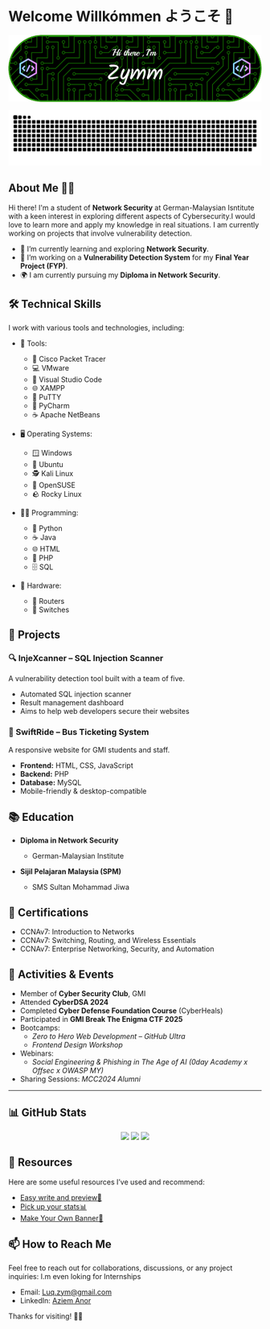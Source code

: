 # Welcome Willkómmen ようこそ 👋

![Banner](https://github.com/L-Azymm/L-Azymm/blob/Assets/github-header-image.png?raw=true)

<picture>
  <source media="(prefers-color-scheme: dark)" srcset="https://raw.githubusercontent.com/Platane/snk/output/github-contribution-grid-snake-dark.svg" />
  <source media="(prefers-color-scheme: light)" srcset="https://raw.githubusercontent.com/Platane/snk/output/github-contribution-grid-snake.svg" />
  <img alt="github-snake" src="https://raw.githubusercontent.com/Platane/snk/output/github-contribution-grid-snake.svg" />
</picture>

## About Me 👨‍💻

Hi there! I'm a student of **Network Security** at German-Malaysian Isntitute with a keen interest in exploring different aspects of Cybersecurity.I would love to learn more and apply my knowledge in real situations. I am currently working on projects that involve vulnerability detection.

- 🌱 I’m currently learning and exploring **Network Security**.
- 🔭 I’m working on a **Vulnerability Detection System** for my **Final Year Project (FYP)**.
- 🌍 I am currently pursuing my **Diploma in Network Security**.

## 🛠️ Technical Skills

I work with various tools and technologies, including:

- 🧰 Tools:
  - 🧪 Cisco Packet Tracer
  - 💻 VMware
  - 📝 Visual Studio Code
  - 🌐 XAMPP
  - 🔐 PuTTY
  - 🐍 PyCharm
  - ☕ Apache NetBeans

- 🖥️ Operating Systems:
  - 🪟 Windows
  - 🐧 Ubuntu
  - 🕵️ Kali Linux
  - 🦎 OpenSUSE
  - 🪨 Rocky Linux
    
- 👨‍💻 Programming:
  - 🐍 Python
  - ☕ Java
  - 🌐 HTML
  - 🐘 PHP
  - 🗄️ SQL

- 🧱 Hardware:
  - 📡 Routers
  - 🔌 Switches
  

## 🚀 Projects

### 🔍 InjeXcanner – SQL Injection Scanner  
A vulnerability detection tool built with a team of five.  
- Automated SQL injection scanner  
- Result management dashboard  
- Aims to help web developers secure their websites

### 🚌 SwiftRide – Bus Ticketing System  
A responsive website for GMI students and staff.  
- **Frontend:** HTML, CSS, JavaScript  
- **Backend:** PHP  
- **Database:** MySQL  
- Mobile-friendly & desktop-compatible
  
## 📚 Education

- **Diploma in Network Security**  
  - German-Malaysian Institute 

- **Sijil Pelajaran Malaysia (SPM)**  
  - SMS Sultan Mohammad Jiwa


## 📑 Certifications

- CCNAv7: Introduction to Networks  
- CCNAv7: Switching, Routing, and Wireless Essentials  
- CCNAv7: Enterprise Networking, Security, and Automation

## 📌 Activities & Events

- Member of **Cyber Security Club**, GMI  
- Attended **CyberDSA 2024**  
- Completed **Cyber Defense Foundation Course** (CyberHeals)
- Participated in **GMI Break The Enigma CTF 2025**    
- Bootcamps:  
  - *Zero to Hero Web Development – GitHub Ultra*  
  - *Frontend Design Workshop*  
- Webinars:  
  - *Social Engineering & Phishing in The Age of AI (0day Academy x Offsec x OWASP MY)*  
- Sharing Sessions: *MCC2024 Alumni*
  
---
## 📊 GitHub Stats

<p align="center">
  <img src="https://github-readme-stats.vercel.app/api?username=L-Azymm&theme=tokyonight"/>
  <img src="https://github-readme-stats.vercel.app/api/top-langs/?username=L-Azymm&layout=donut-vertical&theme=tokyonight"/>
  <img src="https://streak-stats.demolab.com?user=L-Azymm&theme=tokyonight&border_radius=5"/>
</p>

## 📝 Resources

Here are some useful resources I’ve used and recommend:

- [Easy write and preview📝](https://readme.so/) 
- [Pick up your stats📊](https://streak-stats.demolab.com/demo/)
- [Make Your Own Banner🎀](https://liyasthomas.github.io/banner/)

## 📫 How to Reach Me

Feel free to reach out for collaborations, discussions, or any project inquiries:
I.m even loking for Internships
- Email: [Luq.zym@gmail.com](luq.zym@gmail.com)
- LinkedIn: [Aziem Anor](https://linkedin.com/in/aziem-anor-0b0993323)

Thanks for visiting! 👨‍💻
